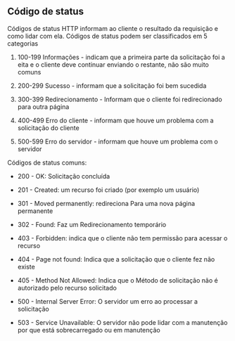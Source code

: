 ## Código de status

Códigos de status HTTP informam ao cliente o resultado da requisição e como lidar com ela. Códigos de status podem ser classificados em 5 categorias

1. 100-199 Informações - indicam que a primeira parte da solicitação foi a eita e o cliente deve continuar enviando o restante, não são muito comuns

2. 200-299 Sucesso - informam que a solicitação foi bem sucedida

3. 300-399 Redirecionamento - Informam que o cliente foi redirecionado para outra página

4. 400-499 Erro do cliente - informam que houve um problema com a solicitação do cliente

5. 500-599 Erro do servidor - informam que houve um problema com o servidor

Códigos de status comuns:

- 200 - OK: Solicitação concluída 

- 201 - Created: um recurso foi criado (por exemplo um usuário)

- 301 - Moved permanently: redireciona Para uma nova página permanente

- 302 - Found: Faz um Redirecionamento temporário

- 403 - Forbidden: indica que o cliente não tem permissão para acessar o recurso

- 404 - Page not found: Indica que a solicitação que o cliente fez não existe

- 405 - Method Not Allowed: Indica que o Método de solicitação não é autorizado pelo recurso solicitado

- 500 - Internal Server Error: O servidor um erro ao processar a solicitação

- 503 - Service Unavailable: O servidor não pode lidar com a manutenção por que está sobrecarregado ou em manutenção 